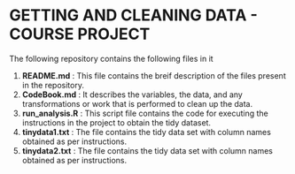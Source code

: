 GETTING AND CLEANING DATA - COURSE PROJECT
====================================

The following repository contains the following files in it

1. **README.md** : This file contains the breif description of the files present in the repository.
2. **CodeBook.md** : It describes the variables, the data, and any transformations or work that is performed to clean up the data.
3. **run_analysis.R** : This script file contains the code for executing the instructions in the project to obtain the tidy dataset.
4. **tinydata1.txt** : The file contains the tidy data set with column names obtained as per instructions.
4. **tinydata2.txt** : The file contains the tidy data set with column names obtained as per instructions.